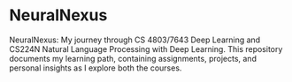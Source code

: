 # NeuralNexus
NeuralNexus: My journey through CS 4803/7643 Deep Learning and CS224N Natural Language Processing with Deep Learning. This repository documents my learning path, containing assignments, projects, and personal insights as I explore both the courses.
